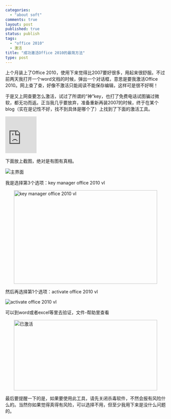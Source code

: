 ```yaml
--- 
categories: 
  - "about soft"
comments: true
layout: post
published: true
status: publish
tags: 
  - "office 2010"
  - 激活
title: "成功激活Office 2010的最简方法"
type: post
---
```

上个月装上了Office 2010，使用下来觉得比2007要好很多，用起来很舒服。不过前两天我打开一个word文档的时候，弹出一个对话框，意思是要我激活Office 2010。网上查了查，好像不激活只能阅读不能保存编辑，这样可是很不好啊！  

于是又上网查要怎么激活，试过了所谓的“神”key，也打了免费电话试图骗过微软，都无功而返。正当我几乎要放弃，准备重新再装2007的时候，终于在某个blog（实在是记性不好，找不到具体是哪个了）上找到了下面的激活工具。 

<div><iframe style="padding-bottom: 0px; background-color: #fcfcfc; padding-left: 0px; width: 98px; padding-right: 0px; height: 115px; padding-top: 0px" title="Preview" marginheight="0" src="http://cid-b7436849503da4de.office.live.com/embedicon.aspx/Public/mini-KMS%5E_Activator%5E_v1.1%5E_Office.2010.VL.ENG.rar" frameborder="0" marginwidth="0" scrolling="no"></iframe></div>  

下面放上截图，绝对是有图有真相。 

<div><img style="display: block; float: none; margin-left: auto; margin-right: auto" title="主界面" alt="主界面" src="http://storage.live.com/items/B7436849503DA4DE!910?filename=ScreenShot_2010-06-18_101734.jpg"></div>  

我是选择第3个选项：key manager office 2010 vl 

<div><img style="display: block; float: none; margin-left: auto; margin-right: auto" title="key manager office 2010 vl" alt="key manager office 2010 vl" src="http://storage.live.com/items/B7436849503DA4DE!908?filename=ScreenShot_2010-06-18_101834.jpg" width="450" height="293"></div>  

然后再选择第1个选项：activate office 2010 vl 

<div><img style="display: block; float: none; margin-left: auto; margin-right: auto" title="activate office 2010 vl" alt="activate office 2010 vl" src="http://storage.live.com/items/B7436849503DA4DE!909?filename=ScreenShot_2010-06-18_102056.jpg"></div>  

可以到word或者excel等里去验证，文件-帮助里查看 

<div><img style="display: block; float: none; margin-left: auto; margin-right: auto" title="已激活" alt="已激活" src="http://storage.live.com/items/B7436849503DA4DE!907?filename=ScreenShot_2010-06-18_102236.jpg" width="450" height="221"></div>  

最后要提醒一下的是，如果要使用此工具，请先关闭杀毒软件，不然会报有风险什么的。当然你如果觉得真得有风险，可以选择不用，但至少我用下来是没什么问题的。
